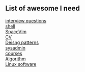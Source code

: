 ## List of awesome I need

[interview questions](https://github.com/MaximAbramchuck/awesome-interview-questions)
<br />
[shell](https://github.com/alebcay/awesome-shell)
<br />
[SpaceVim](https://github.com/SpaceVim/SpaceVim)
<br />
[CV](https://github.com/posquit0/Awesome-CV)
<br />
[Deisng patterns](https://github.com/DovAmir/awesome-design-patterns)
<br />
[sysadmin](https://github.com/n1trux/awesome-sysadmin)
<br />
[courses](https://github.com/prakhar1989/awesome-courses)
<br />
[Algorithm](https://github.com/tayllan/awesome-algorithms)
<br />
[Linux software](https://github.com/luong-komorebi/Awesome-Linux-Software)

